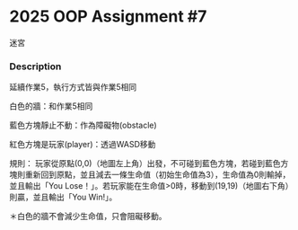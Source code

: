 # 2025 OOP Assignment #7
迷宮
### Description
延續作業5，執行方式皆與作業5相同

白色的牆：和作業5相同

藍色方塊靜止不動：作為障礙物(obstacle)

紅色方塊是玩家(player)：透過WASD移動

規則：
玩家從原點(0,0)（地圖左上角）出發，不可碰到藍色方塊，若碰到藍色方塊則重新回到原點，並且減去一條生命值（初始生命值為3），生命值為0則輸掉，並且輸出「You Lose！」。若玩家能在生命值>0時，移動到(19,19)（地圖右下角）則贏，並且輸出「You Win!」。

＊白色的牆不會減少生命值，只會阻礙移動。
